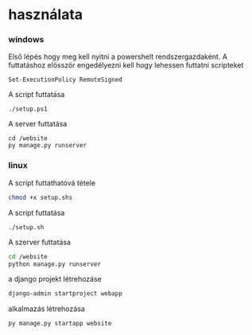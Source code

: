 # használata

### windows

Első lépés hogy meg kell nyitni a powershelt rendszergazdaként.
A futtatáshoz elösször engedélyezni kell hogy lehessen futtatni scripteket
```powrshel
Set-ExecutionPolicy RemoteSigned
```

A script futtatása
```powershel
./setup.ps1
```

A server futtatása
```powershel
cd /website
py manage.py runserver
```

### linux
A script futtathatóvá tétele
```bash
chmod +x setup.shs
```

A script futtatása
```bas
./setup.sh
```

A szerver futtatása
```BASH
cd /website
python manage.py runserver
```

a django projekt létrehozáse
```bash
django-admin startproject webapp
```

alkalmazás létrehozása
```bash
py manage.py startapp website
```